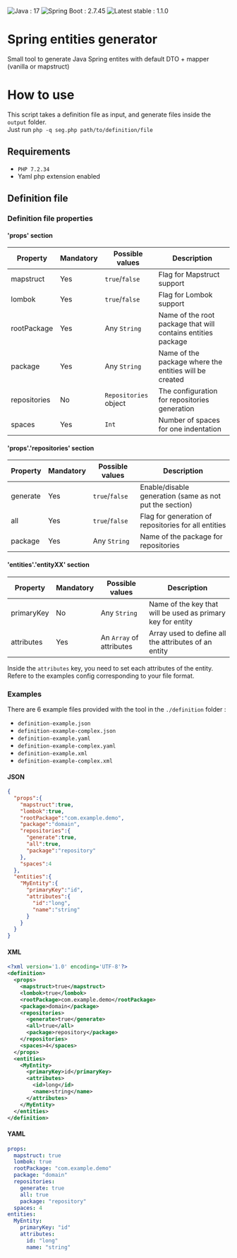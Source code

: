 <p>
<img alt="Java : 17" src="https://img.shields.io/badge/Java-17-blue.svg" /> <img alt="Spring Boot : 2.7.45" src="https://img.shields.io/badge/Spring%20Boot-2.7.5-blue.svg" /> <img alt="Latest stable : 1.1.0" src="https://img.shields.io/badge/Latest%20stable-1.1.0-green.svg" />
</p>

# Spring entities generator
Small tool to generate Java Spring entites with default DTO + mapper (vanilla or mapstruct)

# How to use

This script takes a definition file as input, and generate files inside the `output` folder.<br />
Just run `php -q seg.php path/to/definition/file`

## Requirements
- `PHP 7.2.34`
- Yaml php extension enabled

## Definition file

### Definition file properties

#### 'props' section

| Property      | Mandatory     | Possible values | Description    | 
| ------------- | ------------- | ------------- | ------------- |
| mapstruct  | Yes  | `true`/`false` | Flag for Mapstruct support   |
| lombok  | Yes  | `true`/`false` | Flag for Lombok support   |
| rootPackage  | Yes  | Any `String` | Name of the root package that will contains entities package   |
| package  | Yes  | Any `String` | Name of the package where the entities will be created   |
| repositories | No | `Repositories` object | The configuration for repositories generation
| spaces  | Yes  | `Int` | Number of spaces for one indentation  |

#### 'props'.'repositories' section

| Property      | Mandatory     | Possible values | Description    | 
| ------------- | ------------- | ------------- | ------------- |
| generate  | Yes  | `true`/`false` | Enable/disable generation (same as not put the section)  |
| all  | Yes  | `true`/`false`  | Flag for generation of repositories for all entities   |
| package  | Yes  | Any `String`  | Name of the package for repositories   |

#### 'entities'.'entityXX' section

| Property      | Mandatory     | Possible values | Description    | 
| ------------- | ------------- | ------------- | ------------- |
| primaryKey  | No  | Any `String` | Name of the key that will be used as primary key for entity  |
| attributes  | Yes  | An `Array` of attributes  | Array used to define all the attributes of an entity   |

Inside the `attributes` key, you need to set each attributes of the entity.<br />
Refere to the examples config corresponding to your file format.

### Examples

There are 6 example files provided with the tool in the `./definition` folder :
- `definition-example.json`
- `definition-example-complex.json`
- `definition-example.yaml`
- `definition-example-complex.yaml`
- `definition-example.xml`
- `definition-example-complex.xml`

#### JSON
```json
{
  "props":{
    "mapstruct":true,
    "lombok":true,
    "rootPackage":"com.example.demo",
    "package":"domain",
    "repositories":{
      "generate":true,
      "all":true,
      "package":"repository"
    },
    "spaces":4
  },
  "entities":{
    "MyEntity":{
      "primaryKey":"id",
      "attributes":{
        "id":"long",
        "name":"string"
      }
    }
  }
}
```

#### XML

```xml
<?xml version='1.0' encoding='UTF-8'?>
<definition>
  <props>
    <mapstruct>true</mapstruct>
    <lombok>true</lombok>
    <rootPackage>com.example.demo</rootPackage>
    <package>domain</package>
    <repositories>
      <generate>true</generate>
      <all>true</all>
      <package>repository</package>
    </repositories>
    <spaces>4</spaces>
  </props>
  <entities>
    <MyEntity>
      <primaryKey>id</primaryKey>
      <attributes>
        <id>long</id>
        <name>string</name>
      </attributes>
    </MyEntity>
  </entities>
</definition>

```

#### YAML

```yaml
props:
  mapstruct: true
  lombok: true
  rootPackage: "com.example.demo"
  package: "domain"
  repositories:
    generate: true
    all: true
    package: "repository"
  spaces: 4
entities:
  MyEntity:
    primaryKey: "id"
    attributes:
      id: "long"
      name: "string"
```